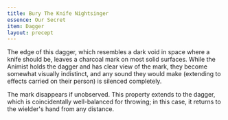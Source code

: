 ```yaml
---
title: Bury The Knife Nightsinger
essence: Our Secret
item: Dagger
layout: precept
---
```


The edge of this dagger, which resembles a dark void in space where a knife should be, leaves a charcoal mark on most solid surfaces. While the Animist holds the dagger and has clear view of the mark, they become somewhat visually indistinct, and any sound they would make (extending to effects carried on their person) is silenced completely.

The mark disappears if unobserved. This property extends to the dagger, which is coincidentally well-balanced for throwing; in this case, it returns to the wielder's hand from any distance.
